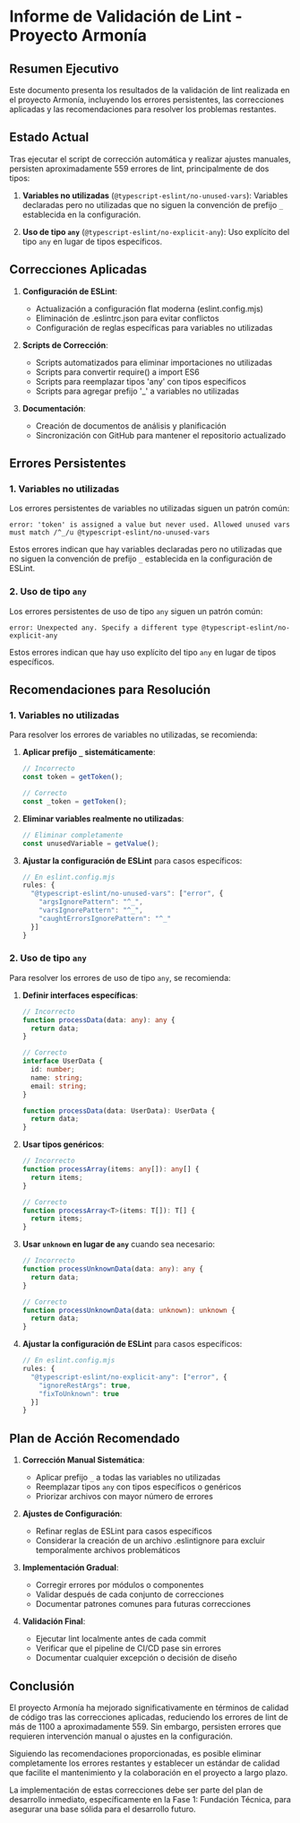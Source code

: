 # Informe de Validación de Lint - Proyecto Armonía

## Resumen Ejecutivo

Este documento presenta los resultados de la validación de lint realizada en el proyecto Armonía, incluyendo los errores persistentes, las correcciones aplicadas y las recomendaciones para resolver los problemas restantes.

## Estado Actual

Tras ejecutar el script de corrección automática y realizar ajustes manuales, persisten aproximadamente 559 errores de lint, principalmente de dos tipos:

1. **Variables no utilizadas** (`@typescript-eslint/no-unused-vars`): Variables declaradas pero no utilizadas que no siguen la convención de prefijo `_` establecida en la configuración.

2. **Uso de tipo `any`** (`@typescript-eslint/no-explicit-any`): Uso explícito del tipo `any` en lugar de tipos específicos.

## Correcciones Aplicadas

1. **Configuración de ESLint**:
   - Actualización a configuración flat moderna (eslint.config.mjs)
   - Eliminación de .eslintrc.json para evitar conflictos
   - Configuración de reglas específicas para variables no utilizadas

2. **Scripts de Corrección**:
   - Scripts automatizados para eliminar importaciones no utilizadas
   - Scripts para convertir require() a import ES6
   - Scripts para reemplazar tipos 'any' con tipos específicos
   - Scripts para agregar prefijo '_' a variables no utilizadas

3. **Documentación**:
   - Creación de documentos de análisis y planificación
   - Sincronización con GitHub para mantener el repositorio actualizado

## Errores Persistentes

### 1. Variables no utilizadas

Los errores persistentes de variables no utilizadas siguen un patrón común:

```
error: 'token' is assigned a value but never used. Allowed unused vars must match /^_/u @typescript-eslint/no-unused-vars
```

Estos errores indican que hay variables declaradas pero no utilizadas que no siguen la convención de prefijo `_` establecida en la configuración de ESLint.

### 2. Uso de tipo `any`

Los errores persistentes de uso de tipo `any` siguen un patrón común:

```
error: Unexpected any. Specify a different type @typescript-eslint/no-explicit-any
```

Estos errores indican que hay uso explícito del tipo `any` en lugar de tipos específicos.

## Recomendaciones para Resolución

### 1. Variables no utilizadas

Para resolver los errores de variables no utilizadas, se recomienda:

1. **Aplicar prefijo `_` sistemáticamente**:
   ```typescript
   // Incorrecto
   const token = getToken();
   
   // Correcto
   const _token = getToken();
   ```

2. **Eliminar variables realmente no utilizadas**:
   ```typescript
   // Eliminar completamente
   const unusedVariable = getValue();
   ```

3. **Ajustar la configuración de ESLint** para casos específicos:
   ```javascript
   // En eslint.config.mjs
   rules: {
     "@typescript-eslint/no-unused-vars": ["error", {
       "argsIgnorePattern": "^_",
       "varsIgnorePattern": "^_",
       "caughtErrorsIgnorePattern": "^_"
     }]
   }
   ```

### 2. Uso de tipo `any`

Para resolver los errores de uso de tipo `any`, se recomienda:

1. **Definir interfaces específicas**:
   ```typescript
   // Incorrecto
   function processData(data: any): any {
     return data;
   }
   
   // Correcto
   interface UserData {
     id: number;
     name: string;
     email: string;
   }
   
   function processData(data: UserData): UserData {
     return data;
   }
   ```

2. **Usar tipos genéricos**:
   ```typescript
   // Incorrecto
   function processArray(items: any[]): any[] {
     return items;
   }
   
   // Correcto
   function processArray<T>(items: T[]): T[] {
     return items;
   }
   ```

3. **Usar `unknown` en lugar de `any`** cuando sea necesario:
   ```typescript
   // Incorrecto
   function processUnknownData(data: any): any {
     return data;
   }
   
   // Correcto
   function processUnknownData(data: unknown): unknown {
     return data;
   }
   ```

4. **Ajustar la configuración de ESLint** para casos específicos:
   ```javascript
   // En eslint.config.mjs
   rules: {
     "@typescript-eslint/no-explicit-any": ["error", {
       "ignoreRestArgs": true,
       "fixToUnknown": true
     }]
   }
   ```

## Plan de Acción Recomendado

1. **Corrección Manual Sistemática**:
   - Aplicar prefijo `_` a todas las variables no utilizadas
   - Reemplazar tipos `any` con tipos específicos o genéricos
   - Priorizar archivos con mayor número de errores

2. **Ajustes de Configuración**:
   - Refinar reglas de ESLint para casos específicos
   - Considerar la creación de un archivo .eslintignore para excluir temporalmente archivos problemáticos

3. **Implementación Gradual**:
   - Corregir errores por módulos o componentes
   - Validar después de cada conjunto de correcciones
   - Documentar patrones comunes para futuras correcciones

4. **Validación Final**:
   - Ejecutar lint localmente antes de cada commit
   - Verificar que el pipeline de CI/CD pase sin errores
   - Documentar cualquier excepción o decisión de diseño

## Conclusión

El proyecto Armonía ha mejorado significativamente en términos de calidad de código tras las correcciones aplicadas, reduciendo los errores de lint de más de 1100 a aproximadamente 559. Sin embargo, persisten errores que requieren intervención manual o ajustes en la configuración.

Siguiendo las recomendaciones proporcionadas, es posible eliminar completamente los errores restantes y establecer un estándar de calidad que facilite el mantenimiento y la colaboración en el proyecto a largo plazo.

La implementación de estas correcciones debe ser parte del plan de desarrollo inmediato, específicamente en la Fase 1: Fundación Técnica, para asegurar una base sólida para el desarrollo futuro.
